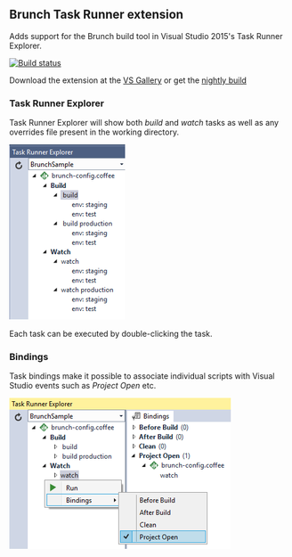 ## Brunch Task Runner extension

Adds support for the Brunch build tool in Visual Studio 2015's
Task Runner Explorer.

[![Build status](https://ci.appveyor.com/api/projects/status/3x24c3gbyv2g34l8?svg=true)](https://ci.appveyor.com/project/madskristensen/brunchtaskrunner)

Download the extension at the
[VS Gallery](https://visualstudiogallery.msdn.microsoft.com/de706ad0-8a73-4df3-bef5-867bb9a70d51)
or get the
[nightly build](http://vsixgallery.com/extension/b4a4ad37-5a4b-4dfd-85fd-595cab6a26a9/)

### Task Runner Explorer

Task Runner Explorer will show both _build_ and _watch_
tasks as well as any overrides file present in the working
directory.

![Task List](art/task-list.png)

Each task can be executed by double-clicking the task.

### Bindings

Task bindings make it possible to associate individual scripts
with Visual Studio events such as _Project Open_ etc.

![Bindings](art/bindings.png)



